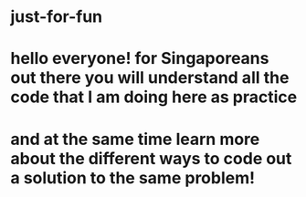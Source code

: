 # just-for-fun
# hello everyone! for Singaporeans out there you will understand all the code that I am doing here as practice 
# and at the same time learn more about the different ways to code out a solution to the same problem!
